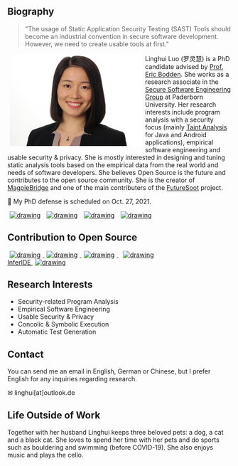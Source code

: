 ## Biography 

>"The usage of Static Application Security Testing (SAST) Tools should become an industrial
convention in secure software development. However, we need to
create usable tools at first."                                                               

<img src="profile.jpeg" alt="drawing" width="300" style="float: left;" hspace="5"/> 

Linghui Luo (罗灵慧) is a PhD candidate advised by [Prof. Eric Bodden](https://www.bodden.de/). She works as a research associate in the [Secure Software Engineering Group](https://www.hni.uni-paderborn.de/en/software-engineering) at Paderborn University. Her research interests include program analysis with a security focus (mainly [Taint Analysis](taintanalysis.md) for Java and Android applications), empirical software engineering and usable security & privacy. She is mostly interested in designing and tuning static analysis tools based on the empirical data from the real world and needs of software developers. 
She believes Open Source is the future and contributes to the open source community. She is the creator of [MagpieBridge](https://github.com/MagpieBridge/MagpieBridge) and one of the main contributers of the [FutureSoot](http://soot-oss.github.io/soot/future-soot/) project.

<p>📢 My PhD defense is scheduled on Oct. 27, 2021.</p> 

<!-- display social media buttons in your README -->
<!-- Github -->
<a href="https://github.com/linghuiluo">
<img src="https://github.githubassets.com/images/modules/logos_page/Octocat.png" alt="drawing" width="50" hspace="5"></a>
<!-- Twitter-->
<a href="https://twitter.com/LinghuiLuo">
<img src="https://upload.wikimedia.org/wikipedia/de/thumb/9/9f/Twitter_bird_logo_2012.svg/600px-Twitter_bird_logo_2012.svg.png" alt="drawing" width="50" hspace="5"></a>
<!-- LinkedIn -->
<a href="https://www.linkedin.com/in/linghui-luo">
<img src="https://content.linkedin.com/content/dam/me/business/en-us/amp/brand-site/v2/bg/LI-Bug.svg.original.svg" alt="drawing" width="50" hspace="5"></a>
<!-- dblp -->
<a href="https://dblp.org/pid/244/4638.html">
<img src ="https://dblp.org/img/logo.320x120.png" alt="drawing" width="120" hspace="5"></a>

## Contribution to Open Source
<a href="https://github.com/MagpieBridge/MagpieBridge">
<img src="https://github.com/MagpieBridge/MagpieBridge/blob/develop/doc/logshort.png?raw=true" alt="drawing" width="120" hspace="5">
</a>
<a href="https://github.com/secure-software-engineering/COVA">
<img src="https://github.com/secure-software-engineering/COVA/blob/master/cova-logo.PNG?raw=true" alt="drawing" width="110" hspace="5">
</a>
<a href="https://github.com/Sable/soot">
<img src="https://soot-oss.github.io/soot/logo/soot-logo.png" alt="drawing" width="100" hspace="5">
</a>
<a href="https://github.com/wala/WALA">
<img src="https://camo.githubusercontent.com/f93ac6c787736f5dd26e31ba2b3f4654bf1b7475c52d2e305408633207ce79d9/687474703a2f2f77616c612e736f75726365666f7267652e6e65742f77696b692f696d616765732f392f39342f57414c412d62616e6e65722e706e67" alt="drawing" width="150" hspace="10">
</a><br>
<a href="https://marketplace.visualstudio.com/items?itemName=LinghuiLuo.inferide">
InferIDE <img src="https://fbinfer.com/img/logo.png" alt="drawing" width="50" hspace="5"> 
</a><br>

## Research Interests
- Security-related Program Analysis
- Empirical Software Engineering
- Usable Security & Privacy
- Concolic & Symbolic Execution
- Automatic Test Generation 

## Contact
You can send me an email in English, German or Chinese, but I prefer English for any inquiries regarding research. 

&#x2709; linghui[at]outlook.de

## Life Outside of Work
Together with her husband Linghui keeps three beloved pets: a dog, a cat and a black cat.
She loves to spend her time with her pets and do sports such as bouldering and swimming (before COVID-19). 
She also enjoys music and plays the cello. 


